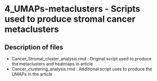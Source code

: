 # 4_UMAPs-metaclusters - Scripts used to produce stromal cancer metaclusters

## Description of files

- Cancer_Stromal_cluster_analysis.rmd : Original script used to produce the metaclusters and heatmaps in article
- Cancer_clustering_analysis.rmd : Additional script uses to produce the UMAPs in the article
